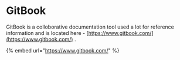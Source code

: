# GitBook

GitBook is a colloborative documentation tool used a lot for reference information and is located here - [https://www.gitbook.com/](https://www.gitbook.com/) .

{% embed url="https://www.gitbook.com/" %}
